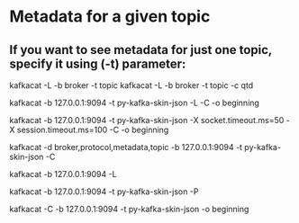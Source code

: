 # Metadata for a given topic

## If you want to see metadata for just one topic, specify it using (-t) parameter:
kafkacat -L -b broker -t topic
kafkacat -L -b broker -t topic -c qtd

<!-- -X  prop=val-->

kafkacat -b 127.0.0.1:9094 -t py-kafka-skin-json -L -C -o beginning

kafkacat -b 127.0.0.1:9094 -t py-kafka-skin-json -X socket.timeout.ms=50 -X session.timeout.ms=100 -C -o beginning

kafkacat -d broker,protocol,metadata,topic -b 127.0.0.1:9094 -t py-kafka-skin-json -C

kafkacat -b 127.0.0.1:9094 -L

kafkacat -b 127.0.0.1:9094 -t py-kafka-skin-json -P

kafkacat -C -b 127.0.0.1:9094 -t py-kafka-skin-json -o beginning
